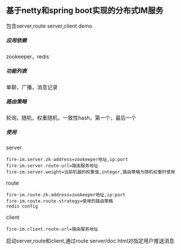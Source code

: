 ## 基于netty和spring boot实现的分布式IM服务

包含server,route server,client demo

##### 应用依赖

zookeeper，redis

##### 功能列表

单聊，广播，消息记录

##### 路由策略

轮询，随机，权重随机，一致性hash，第一个，最后一个

##### 使用

server

```properties
fire-im.server.zk-address=zookeeper地址,ip:port
fire-im.server.route-url=路由服务地址
fire-im.server.weight=当前机器的权重值,integer,路由策略为随机权重时使用
```

route

```properties
fire-im.route.zk-address=zookeeper地址,ip:port
fire-im.route.route-strategy=使用的路由策略
redis config
```

client

```properties
fire-im.client.route-url=路由服务地址
```

启动server,route和client,通过route server/doc.html对指定用户推送消息

